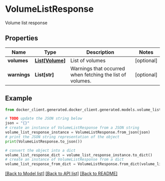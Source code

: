 # VolumeListResponse

Volume list response

## Properties

Name | Type | Description | Notes
------------ | ------------- | ------------- | -------------
**volumes** | [**List[Volume]**](Volume.md) | List of volumes | [optional] 
**warnings** | **List[str]** | Warnings that occurred when fetching the list of volumes.  | [optional] 

## Example

```python
from docker_client.generated.docker_client.generated.models.volume_list_response import VolumeListResponse

# TODO update the JSON string below
json = "{}"
# create an instance of VolumeListResponse from a JSON string
volume_list_response_instance = VolumeListResponse.from_json(json)
# print the JSON string representation of the object
print(VolumeListResponse.to_json())

# convert the object into a dict
volume_list_response_dict = volume_list_response_instance.to_dict()
# create an instance of VolumeListResponse from a dict
volume_list_response_from_dict = VolumeListResponse.from_dict(volume_list_response_dict)
```
[[Back to Model list]](../README.md#documentation-for-models) [[Back to API list]](../README.md#documentation-for-api-endpoints) [[Back to README]](../README.md)



